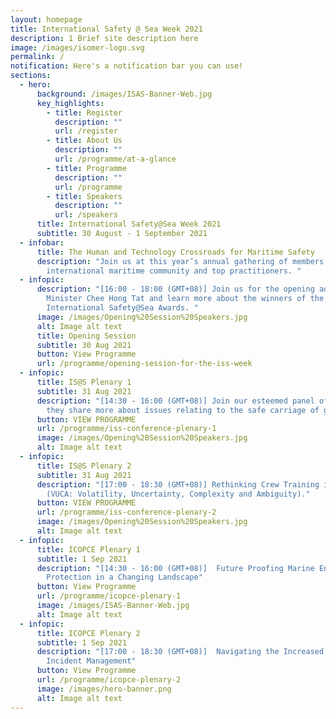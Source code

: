 ```yaml
---
layout: homepage
title: International Safety @ Sea Week 2021
description: 1 Brief site description here
image: /images/isomer-logo.svg
permalink: /
notification: Here's a notification bar you can use!
sections:
  - hero:
      background: /images/ISAS-Banner-Web.jpg
      key_highlights:
        - title: Register
          description: ""
          url: /register
        - title: About Us
          description: ""
          url: /programme/at-a-glance
        - title: Programme
          description: ""
          url: /programme
        - title: Speakers
          description: ""
          url: /speakers
      title: International Safety@Sea Week 2021
      subtitle: 30 August - 1 September 2021
  - infobar:
      title: The Human and Technology Crossroads for Maritime Safety
      description: "Join us at this year’s annual gathering of members of the
        international maritime community and top practitioners. "
  - infopic:
      description: "[16:00 - 18:00 (GMT+08)] Join us for the opening address by
        Minister Chee Hong Tat and learn more about the winners of the
        International Safety@Sea Awards. "
      image: /images/Opening%20Session%20Speakers.jpg
      alt: Image alt text
      title: Opening Session
      subtitle: 30 Aug 2021
      button: View Programme
      url: /programme/opening-session-for-the-iss-week
  - infopic:
      title: IS@S Plenary 1
      subtitle: 31 Aug 2021
      description: "[14:30 - 16:00 (GMT+08)] Join our esteemed panel of speakers as
        they share more about issues relating to the safe carriage of goods."
      button: VIEW PROGRAMME
      url: /programme/iss-conference-plenary-1
      image: /images/Opening%20Session%20Speakers.jpg
      alt: Image alt text
  - infopic:
      title: IS@S Plenary 2
      subtitle: 31 Aug 2021
      description: "[17:00 - 18:30 (GMT+08)] Rethinking Crew Training in a VUCA World
        (VUCA: Volatility, Uncertainty, Complexity and Ambiguity)."
      button: VIEW PROGRAMME
      url: /programme/iss-conference-plenary-2
      image: /images/Opening%20Session%20Speakers.jpg
      alt: Image alt text
  - infopic:
      title: ICOPCE Plenary 1
      subtitle: 1 Sep 2021
      description: "[14:30 - 16:00 (GMT+08)]  Future Proofing Marine Environment
        Protection in a Changing Landscape"
      button: View Programme
      url: /programme/icopce-plenary-1
      image: /images/ISAS-Banner-Web.jpg
      alt: Image alt text
  - infopic:
      title: ICOPCE Plenary 2
      subtitle: 1 Sep 2021
      description: "[17:00 - 18:30 (GMT+08)]  Navigating the Increased Complexity of
        Incident Management"
      button: View Programme
      url: /programme/icopce-plenary-2
      image: /images/hero-banner.png
      alt: Image alt text
---
```

